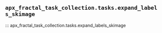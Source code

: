 ## `apx_fractal_task_collection.tasks.expand_labels_skimage`

::: apx_fractal_task_collection.tasks.expand_labels_skimage

